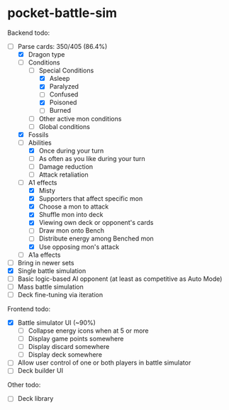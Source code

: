 # pocket-battle-sim

Backend todo:

- [ ] Parse cards: 350/405 (86.4%)
  - [x] Dragon type
  - [ ] Conditions
    - [ ] Special Conditions
      - [x] Asleep
      - [x] Paralyzed
      - [ ] Confused
      - [x] Poisoned
      - [ ] Burned
    - [ ] Other active mon conditions
    - [ ] Global conditions
  - [x] Fossils
  - [ ] Abilities
    - [x] Once during your turn
    - [ ] As often as you like during your turn
    - [ ] Damage reduction
    - [ ] Attack retaliation
  - [ ] A1 effects
    - [x] Misty
    - [x] Supporters that affect specific mon
    - [x] Choose a mon to attack
    - [x] Shuffle mon into deck
    - [x] Viewing own deck or opponent's cards
    - [ ] Draw mon onto Bench
    - [ ] Distribute energy among Benched mon
    - [x] Use opposing mon's attack
  - [ ] A1a effects
- [ ] Bring in newer sets
- [x] Single battle simulation
- [ ] Basic logic-based AI opponent (at least as competitive as Auto Mode)
- [ ] Mass battle simulation
- [ ] Deck fine-tuning via iteration

Frontend todo:

- [x] Battle simulator UI (~90%)
  - [ ] Collapse energy icons when at 5 or more
  - [ ] Display game points somewhere
  - [ ] Display discard somewhere
  - [ ] Display deck somewhere
- [ ] Allow user control of one or both players in battle simulator
- [ ] Deck builder UI

Other todo:

- [ ] Deck library
